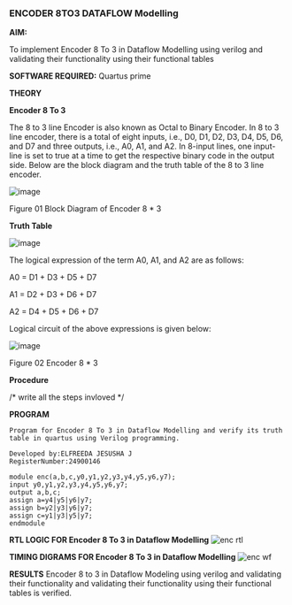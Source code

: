 ### ENCODER 8TO3 DATAFLOW Modelling

**AIM:**

To implement  Encoder 8 To 3 in Dataflow Modelling using verilog and validating their functionality using their functional tables

**SOFTWARE REQUIRED:** Quartus prime

**THEORY**

**Encoder 8 To 3**

The 8 to 3 line Encoder is also known as Octal to Binary Encoder. In 8 to 3 line encoder, there is a total of eight inputs, i.e., D0, D1, D2, D3, D4, D5, D6, and D7 and three outputs, i.e., A0, A1, and A2. In 8-input lines, one input-line is set to true at a time to get the respective binary code in the output side. Below are the block diagram and the truth table of the 8 to 3 line encoder.

![image](https://github.com/naavaneetha/ENCODER8TO3DATAFLOW/assets/154305477/0bc242c1-eb9e-4c47-afe5-30428470efc3)

Figure 01  Block Diagram of Encoder 8 * 3

**Truth Table**

![image](https://github.com/naavaneetha/ENCODER8TO3DATAFLOW/assets/154305477/35496b14-ae6e-4cd1-9abd-d6736b576575)

The logical expression of the term A0, A1, and A2 are as follows:

A0 = D1 + D3 + D5 + D7

A1 = D2 + D3 + D6 + D7

A2 = D4 + D5 + D6 + D7

Logical circuit of the above expressions is given below:

![image](https://github.com/naavaneetha/ENCODER8TO3DATAFLOW/assets/154305477/95acaee6-c873-4c75-89eb-ef09fb158053)

Figure 02  Encoder 8 * 3

**Procedure**

/* write all the steps invloved */

**PROGRAM**

```
Program for Encoder 8 To 3 in Dataflow Modelling and verify its truth table in quartus using Verilog programming. 

Developed by:ELFREEDA JESUSHA J
RegisterNumber:24900146
```
```
module enc(a,b,c,y0,y1,y2,y3,y4,y5,y6,y7);
input y0,y1,y2,y3,y4,y5,y6,y7;
output a,b,c;
assign a=y4|y5|y6|y7;
assign b=y2|y3|y6|y7;
assign c=y1|y3|y5|y7;
endmodule
```

**RTL LOGIC FOR Encoder 8 To 3 in Dataflow Modelling**
![enc rtl](https://github.com/user-attachments/assets/006b506e-31c4-443d-bfc6-6a09f9168fdf)



**TIMING DIGRAMS FOR Encoder 8 To 3 in Dataflow Modelling**
![enc wf](https://github.com/user-attachments/assets/68672190-1b6a-44ae-b7e5-ffacfffc21b4)


**RESULTS**
Encoder 8 to 3 in Dataflow Modeling using verilog and validating their functionality and validating their functionality using their functional tables is verified.


